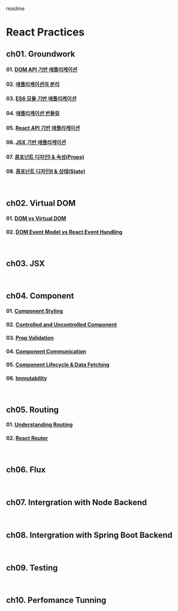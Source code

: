 readme

# React Practices

## ch01\. Groundwork
#### 01. [DOM API 기반 애플리케이션](ch01/01.md)
#### 02. [애플리케이션의 분리](ch01/02.md)
#### 03. [ES6 모듈 기반 애플리케이션](ch01/03.md)
#### 04. [애플리케이션 번들링](ch01/04.md)
#### 05. [React API 기반 애플리케이션](ch01/05.md)
#### 06. [JSX 기반 애플리케이션](ch01/06.md)
#### 07. [콤포넌트 디자인I &amp; 속성(Props)](ch01/07.md)
#### 08. [콤포넌트 디자인II &amp; 상태(State)](ch01/08.md)
<br/>

## ch02\. Virtual DOM
#### 01. [DOM vs Virtual DOM](ch02/01.md)
#### 02. [DOM Event Model vs React Event Handling](ch02/02.md)
<br/>

## ch03\. JSX
<br/>

## ch04\. Component
#### 01. [Component Styling](ch04/01.md)
#### 02. [Controlled and Uncontrolled Component](ch04/02.md)
#### 03. [Prop Validation](ch04/03.md)
#### 04. [Component Communication](ch04/04.md)
#### 05. [Component Lifecycle &amp; Data Fetching](ch04/05.md)
#### 06. [Immutability](ch04/06.md)
<br/>

## ch05\. Routing
#### 01. [Understanding Routing](ch05/01.md)
#### 02. [React Router](ch05/02.md)
<br/>

## ch06\. Flux
<br/>

## ch07\. Intergration with Node Backend
<br/>

## ch08\. Intergration with Spring Boot Backend
<br/>

## ch09\. Testing
<br/>

## ch10\. Perfomance Tunning
<br/>